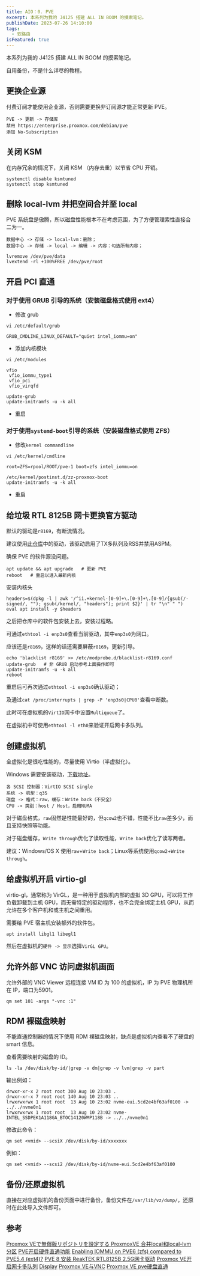 ```yaml
---
title: AIO：0. PVE
excerpt: 本系列为我的 J4125 搭建 ALL IN BOOM 的摸索笔记。
publishDate: 2023-07-26 14:10:00
tags:
  - 软路由
isFeatured: true
---
```


本系列为我的 J4125 搭建 ALL IN BOOM 的摸索笔记。

自用备份，不是什么详尽的教程。


## 更换企业源
付费订阅才能使用企业源，否则需要更换非订阅源才能正常更新 PVE。

```
PVE -> 更新 -> 存储库
禁用 https://enterprise.proxmox.com/debian/pve
添加 No-Subscription
```


## 关闭 KSM
在内存冗余的情况下，关闭 KSM （内存去重）以节省 CPU 开销。

```
systemctl disable ksmtuned
systemctl stop ksmtuned
```


## 删除 local-lvm 并把空间合并至 local
PVE 系统盘是傲腾，所以磁盘性能根本不在考虑范围，为了方便管理索性直接合二为一。

```
数据中心 -> 存储 -> local-lvm：删除；
数据中心 -> 存储 -> local -> 编辑 -> 内容：勾选所有内容；
```

```
lvremove /dev/pve/data
lvextend -rl +100%FREE /dev/pve/root
```


## 开启 PCI 直通

### 对于使用 GRUB 引导的系统（安装磁盘格式使用 ext4）
* 修改 grub

```
vi /etc/default/grub
```

```
GRUB_CMDLINE_LINUX_DEFAULT="quiet intel_iommu=on"
```

* 添加内核模块

```
vi /etc/modules
```

```
vfio
 vfio_iommu_type1
 vfio_pci
 vfio_virqfd
```

```
update-grub
update-initramfs -u -k all
```

* 重启

### 对于使用```systemd-boot```引导的系统（安装磁盘格式使用 ZFS）
* 修改```kernel commandline```

```
vi /etc/kernel/cmdline
```

```
root=ZFS=rpool/ROOT/pve-1 boot=zfs intel_iommu=on​
```

```
/etc/kernel/postinst.d/zz-proxmox-boot
update-initramfs -u -k all
```

* 重启


## 给垃圾 RTL 8125B 网卡更换官方驱动

默认的驱动是```r8169```，有断流情况。

建议使用[此仓库](https://github.com/devome/realtek-r8125-dkms)中的驱动，该驱动启用了TX多队列及RSS并禁用ASPM。

确保 PVE 的软件源没问题。

```
apt update && apt upgrade   # 更新 PVE
reboot   # 重启以进入最新内核
```

安装内核头

```
headers=$(dpkg -l | awk '/^ii.+kernel-[0-9]+\.[0-9]+\.[0-9]/{gsub(/-signed/, ""); gsub(/kernel/, "headers"); print $2}' | tr "\n" " ")
eval apt install -y $headers
```

之后把仓库中的软件包安装上去，安装过程略。

可通过```ethtool -i enp3s0```查看当前驱动，其中```enp3s0```为网口。

应该还是```r8169```，这样的话还需要屏蔽```r8169```，更新引导。

```
echo 'blacklist r8169' >> /etc/modprobe.d/blacklist-r8169.conf
update-grub   # 非 GRUB 启动参考上面操作即可
update-initramfs -u -k all
reboot
```

重启后可再次通过```ethtool -i enp3s0```确认驱动；

及通过```cat /proc/interrupts | grep -P 'enp3s0|CPU0'```查看中断数。

此时可在虚拟机的```VirtIO```网卡中设置```Multiqueue```了。

在虚拟机中可使用```ethtool -l eth0```来验证开启网卡多队列。


## 创建虚拟机
全虚拟化是很吃性能的，尽量使用 Virtio（半虚拟化）。

Windows 需要安装驱动，[下载地址](https://www.linux-kvm.org/page/WindowsGuestDrivers)。

```
各 SCSI 控制器：VirtIO SCSI single
系统 -> 机型：q35
磁盘 -> 格式：raw，缓存：Write back（不安全）
CPU -> 类别：host / Host，启用NUMA
```

对于磁盘格式，```raw```固然是性能最好的，但```qcow2```也不错，性能不比```raw```差多少，而且支持快照等功能。

对于磁盘缓存，```Write through```优化了读取性能，```Write back```优化了读写两者。

建议：Windows/OS X 使用```raw```+```Write back```；Linux等系统使用```qcow2```+```Write through```。


## 给虚拟机开启 virtio-gl
virtio-gl，通常称为 VirGL，是一种用于虚拟机内部的虚拟 3D GPU，可以将工作负载卸载到主机 GPU，而无需特定的驱动程序，也不会完全绑定主机 GPU，从而允许在多个客户机和或主机之间重用。

需要给 PVE 宿主机安装额外的软件包。

```
apt install libgl1 libegl1
```

然后在虚拟机的```硬件 -> 显示```选择```VirGL GPU```。


## 允许外部 VNC 访问虚拟机画面
允许外部的 VNC Viewer 远程连接 VM ID 为 100 的虚拟机，IP 为 PVE 物理机所在 IP，端口为5901。

```
qm set 101 -args "-vnc :1"
```


## RDM 裸磁盘映射
不能直通控制器的情况下使用 RDM 裸磁盘映射，缺点是虚拟机内查看不了硬盘的 smart 信息。

查看需要映射的磁盘的 ID。

```
ls -la /dev/disk/by-id/|grep -v dm|grep -v lvm|grep -v part
```

输出例如：

```
drwxr-xr-x 2 root root 300 Aug 10 23:03 .
drwxr-xr-x 7 root root 140 Aug 10 23:03 ..
lrwxrwxrwx 1 root root  13 Aug 10 23:02 nvme-eui.5cd2e4bf63af0100 -> ../../nvme0n1
lrwxrwxrwx 1 root root  13 Aug 10 23:02 nvme-INTEL_SSDPEK1A118GA_BTOC14120WMP118B -> ../../nvme0n1
```

修改此命令：

```
qm set <vmid> --scsiX /dev/disk/by-id/xxxxxxx
```

例如：

```
qm set <vmid> --scsi2 /dev/disk/by-id/nvme-eui.5cd2e4bf63af0100
```


## 备份/还原虚拟机
直接在对应虚拟机的备份页面中进行备份，备份文件在```/var/lib/vz/dump/```，还原时在此处导入文件即可。


## 参考
[Proxmox VEで無償版リポジトリを設定する ](https://blog.nishi.network/2023/02/12/proxmox7-3-repository/)
[ProxmoxVE 合并local和local-lvm分区](https://www.xg2.top/archives/8530.html)
[PVE开启硬件直通功能](https://www.xh86.me/?p=11309)
[Enabling IOMMU on PVE6 (zfs) compared to PVE5.4 (ext4)?](https://forum.proxmox.com/threads/enabling-iommu-on-pve6-zfs-compared-to-pve5-4-ext4.56111/)
[PVE 8 安装 ReakTEK RTL8125B 2.5G网卡驱动](https://evine.win/p/pve-install-realtek-8125-driver/)
[Proxmox VE开启网卡多队列](https://foxi.buduanwang.vip/virtualization/2125.html/)
[Display](https://pve.proxmox.com/pve-docs/chapter-qm.html#qm_display)
[Proxmox VE与VNC](https://foxi.buduanwang.vip/virtualization/pve/1823.html/)
[Proxmox VE pve硬盘直通](https://foxi.buduanwang.vip/virtualization/1754.html/)